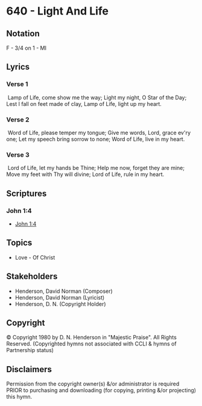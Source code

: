 # 640 - Light And Life

## Notation

F - 3/4 on 1 - MI

## Lyrics

### Verse 1

 Lamp of Life, come show me the way; Light my night, O Star of the Day; Lest I fall on feet made of clay, Lamp of Life, light up my heart.

### Verse 2

 Word of Life, please temper my tongue; Give me words, Lord, grace ev'ry one; Let my speech bring sorrow to none; Word of Life, live in my heart.

### Verse 3

 Lord of Life, let my hands be Thine; Help me now, forget they are mine; Move my feet with Thy will divine; Lord of Life, rule in my heart.


## Scriptures

### John 1:4

- [John 1:4](https://www.biblegateway.com/passage/?search=John%201%3A4)


## Topics

- Love - Of Christ

## Stakeholders

- Henderson, David Norman (Composer)
- Henderson, David Norman (Lyricist)
- Henderson, D. N. (Copyright Holder)

## Copyright

© Copyright 1980 by D. N. Henderson in "Majestic Praise". All Rights Reserved.
(Copyrighted hymns not associated with CCLI & hymns of Partnership status)

## Disclaimers

Permission from the copyright owner(s) &/or administrator is required PRIOR to purchasing and downloading (for copying, printing &/or projecting) this hymn.

